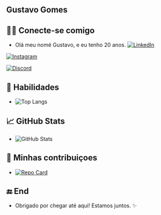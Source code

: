 ## Gustavo Gomes

## 👨‍💻 Conecte-se comigo
- Olá meu nomé Gustavo, e eu tenho 20 anos.
[![LinkedIn](https://img.shields.io/badge/LinkedIn-0077B5?style=for-the-badge&logo=linkedin&logoColor=white)](https://www.linkedin.com/in/gustavo-gomes-b35a38211/)

[![Instagram](https://img.shields.io/badge/-Instagram-%23E4405F?style=for-the-badge&logo=instagram&logoColor=white)](https://www.instagram.com/gomees_012/)

[![Discord](https://img.shields.io/badge/Discord-7289DA?style=for-the-badge&logo=discord&logoColor=white)](https://discord.com/channels/@qv1337/)

## 💪 Habilidades
- ![Top Langs](https://github-readme-stats-git-masterrstaa-rickstaa.vercel.app/api/top-langs/?username=Goomez0122&layout=compact&bg_color=000&border_color=30A3DC&title_color=E94D5F&text_color=FFF)

## 📈 GitHub Stats
- ![GitHub Stats](https://github-readme-stats.vercel.app/api?username=Goomez0122&theme=transparent&bg_color=000&border_color=30A3DC&show_icons=true&icon_color=30A3DC&title_color=E94D5F&text_color=FFF)

## 🤝 Minhas contribuiçoes
- [![Repo Card](https://github-readme-stats.vercel.app/api/pin/?username=Goomez0122&repo=SEUREPOSITORIO&bg_color=000&border_color=30A3DC&show_icons=true&icon_color=30A3DC&title_color=E94D5F&text_color=FFF)](https://github.com/Goomez0122/dio-lab-open-source)
## 🔚 End
- Obrigado por chegar até aqui! Estamos juntos. ✨
